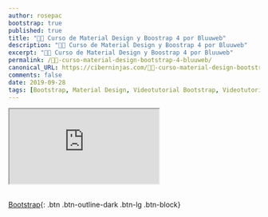 ```yaml
---
author: rosepac
bootstrap: true
published: true
title: "👨‍🏫 Curso de Material Design y Boostrap 4 por Bluuweb"
description: "👩‍🎨 Curso de Material Design y Boostrap 4 por Bluuweb"
excerpt: "👩‍🎨 Curso de Material Design y Boostrap 4 por Bluuweb"
permalink: /👨‍🏫-curso-material-design-bootstrap-4-bluuweb/
canonical_URL: https://ciberninjas.com/👨‍🏫-curso-material-design-bootstrap-4-bluuweb/
comments: false
date: 2019-09-28
tags: [Bootstrap, Material Design, Videotutorial Bootstrap, Videotutorial Material Design]
---
```


<div class="embed-responsive embed-responsive-16by9">
  <iframe class="embed-responsive-item" src="https://www.youtube-nocookie.com/embed/videoseries?list=PLPl81lqbj-4IDnNfu-SSHB4dolQcoLNXZ" allowfullscreen></iframe>
</div><br/>

[<i class="fab fa-bootstrap"></i> Bootstrap](/cursos-tecnologia/#bootstrap-){: .btn .btn-outline-dark .btn-lg .btn-block}
